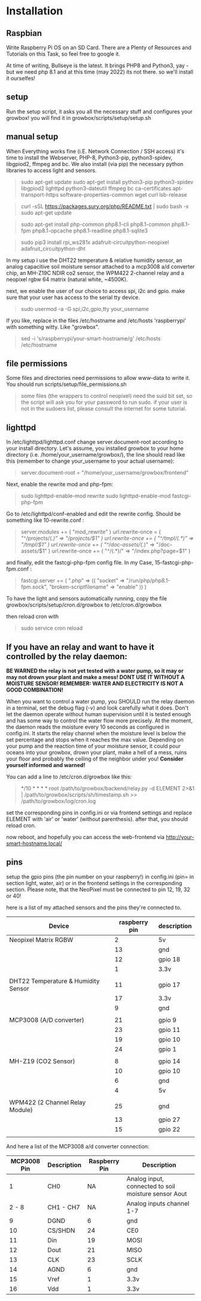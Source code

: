 # Installation

## Raspbian

Write Raspberry Pi OS on an SD Card. There are a Plenty of Resources and Tutorials on this Task, so feel free to google it.

At time of writing, Bullseye is the latest. It brings PHP8 and Python3, yay - but we need php 8.1 and at this time 
(may 2022) its not there. so we'll install it ourselfes!

## setup

Run the setup script, it asks you all the necessary stuff and configures your growbox!
you will find it in growbox/scripts/setup/setup.sh

## manual setup

When Everything works fine (i.E. Network Connection / SSH access) it's time to install the Webserver, PHP-8, Python3-pip, 
python3-spidev, libgpiod2, ffmpeg and bc.
We also install (via pip) the necessary python libraries to access light and sensors. 

> sudo apt-get update
> sudo apt-get install python3-pip python3-spidev libgpiod2 lighttpd python3-dateutil ffmpeg bc ca-certificates 
apt-transport-https software-properties-common wget curl lsb-release

> curl -sSL https://packages.sury.org/php/README.txt | sudo bash -x
> sudo apt-get update

> sudo apt-get install php-common php8.1-cli php8.1-common php8.1-fpm php8.1-opcache php8.1-readline php8.1-sqlite3

> sudo pip3 install rpi_ws281x adafruit-circuitpython-neopixel adafruit_circuitpython-dht

In my setup i use the DHT22 temperature & relative humidity sensor, an analog capacitive soil moisture sensor attached to a 
mcp3008 a/d converter chip, an MH-Z19C NDIR co2 sensor, the WPM422 2-channel relay and
a neopixel rgbw 64 matrix (natural white, ~4500K).

next, we enable the user of our choice to access spi, i2c and gpio. make sure that your user has access to
the serial tty device.

> sudo usermod -a -G spi,i2c,gpio,tty your_username

If you like, replace in the files /etc/hostname and /etc/hosts 'raspberrypi' with something witty. Like "growbox".

> sed -i 's/raspberrypi/your-smart-hostname/g' /etc/hosts /etc/hostname

## file permissions

Some files and directories need permissions to allow www-data to write it.
You should run scripts/setup/file_permissions.sh 
> some files (the wrappers to control neopixel) need the suid bit set, so the script will ask you for your password to run sudo.
if your user is not in the sudoers list, please consult the internet for some tutorial.

## lighttpd

In /etc/lighttpd/lighttpd.conf change server.document-root according to your install directory. Let's assume, you installed 
growbox to your home directory (i.e. /home/your_username/growbox/), the line should read like this (remember to change 
your_username to your actual username):

> server.document-root        = "/home/your_username/growbox/frontend"

Next, enable the rewrite mod and php-fpm:

> sudo lighttpd-enable-mod rewrite
> sudo lighttpd-enable-mod fastcgi-php-fpm

Go to /etc/lighttpd/conf-enabled and edit the rewrite config. Should be something like 10-rewrite.conf :

> server.modules += ( "mod_rewrite" )
> url.rewrite-once = ( "^/projects/(.*)" => "/projects/$1" )
> url.rewrite-once += ( "^/tmpl/(.*)" => "/tmpl/$1" )
> url.rewrite-once += ( "^/doc-assets/(.*)" => "/doc-assets/$1" )
> url.rewrite-once += ( "^/(.*)/" => "/index.php?page=$1" )

and finally, edit the fastcgi-php-fpm config file. In my Case, 15-fastcgi-php-fpm.conf : 

> fastcgi.server += ( ".php" =>
>        ((
>                "socket" => "/run/php/php8.1-fpm.sock",
>                "broken-scriptfilename" => "enable"
>        ))
> )

To have the light and sensors automatically running, copy the file growbox/scripts/setup/cron.d/growbox to 
/etc/cron.d/growbox

then reload cron with
> sudo service cron reload

## If you have an relay and want to have it controlled by the relay daemon:

**BE WARNED the relay is not yet tested with a water pump, so it may or may not drown your plant and make a mess! DONT USE IT WITHOUT A MOISTURE SENSOR! REMEMBER: WATER AND ELECTRICITY IS NOT A GOOD COMBINATION!**

When you want to control a water pump, you SHOULD run the relay daemon in a terminal, set the debug flag (-v) and look 
carefully what it does. Don't let the daemon operate without human supervision until it is tested enough and has some way 
to control the water flow more precisely. At the moment, the daemon reads the moisture every 10 seconds as configured in config.ini. It 
starts the relay channel when the moisture level is below the set percentage and stops when it reaches the max value. 
Depending on your pump and the reaction time of your moisture sensor, it could pour oceans into your growbox, drown your plant, make a hell of a mess, ruins your floor
and probably the ceiling of the neighbor under you! **Consider yourself informed and warned!**

You can add a line to /etc/cron.d/growbox like this:

> */10 * * * * root /path/to/growbox/backend/relay.py -d ELEMENT 2>&1 | /path/to/growbox/scripts/sh/timestamp.sh >> /path/to/growbox/log/cron.log

set the corresponding pins in config.ini or via frontend settings and replace ELEMENT with 'air' or 'water' (without 
parenthesis). after that, you should reload cron. 

now reboot, and hopefully you can access the web-frontend via 
http://your-smart-hostname.local/

## pins

setup the gpio pins (the pin number on your raspberry!) in config.ini (pin= in section light, water, air) or in the 
frontend settings in the corresponding section.
Please note, that the NeoPixel must be connected to pin 12, 19, 32 or 40!

here is a list of my attached sensors and the pins they're connected to.

| Device                              | raspberry pin | description |
|-------------------------------------|---------------|-------------|
| Neopixel Matrix RGBW                | 2             | 5v          |
|                                     | 13            | gnd         |
|                                     | 12            | gpio 18     |
|                                     | 1             | 3.3v        |
|                                     |               |             |
| DHT22 Temperature & Humidity Sensor | 11            | gpio 17     |
|                                     | 17            | 3.3v        |
|                                     | 9             | gnd         |
|                                     |               |             |
| MCP3008 (A/D converter)             | 21            | gpio 9      |
|                                     | 23            | gpio 11     |
|                                     | 19            | gpio 10     |
|                                     | 24            | gpio 1      |
|                                     |               |             |
| MH-Z19 (CO2 Sensor)                 | 8             | gpio 14     |
|                                     | 10            | gpio 10     |
|                                     | 6             | gnd         |
|                                     | 4             | 5v          |
|                                     |               |             |
| WPM422 (2 Channel Relay Module)     | 25            | gnd         |
|                                     | 13            | gpio 27     |
|                                     | 15            | gpio 22     |
|                                     |               |             |

And here a list of the MCP3008 a/d converter connection:

| MCP3008 Pin | Description | Raspberry Pin | Description                                          |
|-------------|-------------|---------------|------------------------------------------------------|
| 1           | CH0         | NA            | Analog input, connected to soil moisture sensor Aout |
| 2 - 8       | CH1 - CH7   | NA            | Analog inputs channel 1-7                            |
| 9           | DGND        | 6             | gnd                                                  |
| 10          | CS/SHDN     | 24            | CE0                                                  |
| 11          | Din         | 19            | MOSI                                                 |
| 12          | Dout        | 21            | MISO                                                 |
| 13          | CLK         | 23            | SCLK                                                 |
| 14          | AGND        | 6             | gnd                                                  |
| 15          | Vref        | 1             | 3.3v                                                 |
| 16          | Vdd         | 1             | 3.3v                                                 |
